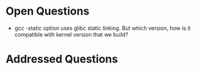 # Open Questions

- gcc -static option uses glibc static linking. But which version, how is it compatible with kernel version that we build?

# Addressed Questions